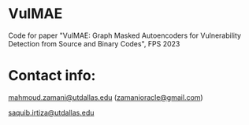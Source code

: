 # VulMAE
Code for paper "VulMAE: Graph Masked Autoencoders for Vulnerability Detection from Source and Binary Codes", FPS 2023

Contact info:
============

mahmoud.zamani@utdallas.edu (zamanioracle@gmail.com)

saquib.irtiza@utdallas.edu
